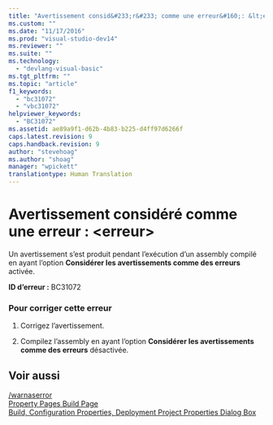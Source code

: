 ```yaml
---
title: "Avertissement consid&#233;r&#233; comme une erreur&#160;: &lt;erreur&gt; | Microsoft Docs"
ms.custom: ""
ms.date: "11/17/2016"
ms.prod: "visual-studio-dev14"
ms.reviewer: ""
ms.suite: ""
ms.technology: 
  - "devlang-visual-basic"
ms.tgt_pltfrm: ""
ms.topic: "article"
f1_keywords: 
  - "bc31072"
  - "vbc31072"
helpviewer_keywords: 
  - "BC31072"
ms.assetid: ae89a9f1-d62b-4b83-b225-d4ff97d6266f
caps.latest.revision: 9
caps.handback.revision: 9
author: "stevehoag"
ms.author: "shoag"
manager: "wpickett"
translationtype: Human Translation
---
```

# Avertissement consid&#233;r&#233; comme une erreur&#160;: &lt;erreur&gt;
Un avertissement s’est produit pendant l’exécution d’un assembly compilé en ayant l’option **Considérer les avertissements comme des erreurs** activée.  
  
 **ID d’erreur :** BC31072  
  
### Pour corriger cette erreur  
  
1.  Corrigez l’avertissement.  
  
2.  Compilez l’assembly en ayant l’option **Considérer les avertissements comme des erreurs** désactivée.  
  
## Voir aussi  
 [\/warnaserror](../../visual-basic/reference/command-line-compiler/warnaserror.md)   
 [Property Pages Build Page](http://msdn.microsoft.com/fr-fr/1e499ee7-5bd6-44ca-a048-82c357fafaa7)   
 [Build, Configuration Properties, Deployment Project Properties Dialog Box](http://msdn.microsoft.com/fr-fr/45cf8bf4-56aa-4f2d-bdef-908c7010d7fc)